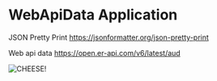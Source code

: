 # WebApiData Application

JSON Pretty Print
https://jsonformatter.org/json-pretty-print

Web api data
https://open.er-api.com/v6/latest/aud

![CHEESE!](https://user-images.githubusercontent.com/74861262/209938847-ea7d8636-80aa-45f1-b8a1-f3d4ddc2d247.png)
